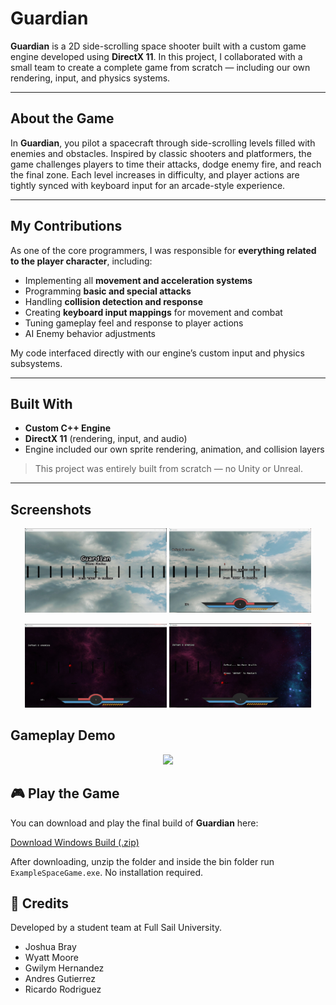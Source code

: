 # Guardian
**Guardian** is a 2D side-scrolling space shooter built with a custom game engine developed using **DirectX 11**. In this project, I collaborated with a small team to create a complete game from scratch — including our own rendering, input, and physics systems.

---

## About the Game

In **Guardian**, you pilot a spacecraft through side-scrolling levels filled with enemies and obstacles. Inspired by classic shooters and platformers, the game challenges players to time their attacks, dodge enemy fire, and reach the final zone. Each level increases in difficulty, and player actions are tightly synced with keyboard input for an arcade-style experience.

---

## My Contributions

As one of the core programmers, I was responsible for **everything related to the player character**, including:

- Implementing all **movement and acceleration systems**
- Programming **basic and special attacks**
- Handling **collision detection and response**
- Creating **keyboard input mappings** for movement and combat
- Tuning gameplay feel and response to player actions
- AI Enemy behavior adjustments

My code interfaced directly with our engine’s custom input and physics subsystems.

---

## Built With

- **Custom C++ Engine**
- **DirectX 11** (rendering, input, and audio)
- Engine included our own sprite rendering, animation, and collision layers

> This project was entirely built from scratch — no Unity or Unreal.

---

## Screenshots

<p align="center">
  <img src="images/Guardian.jpg" width="45%" />
  <img src="images/Guardian2.jpg" width="45%" />
</p>
<p align="center">
  <img src="images/Guardian3.jpg" width="45%" />
  <img src="images/Guardian4.jpg" width="45%" />
</p>

## Gameplay Demo

<p align="center">
  <a href="https://youtu.be/sku2Tr6S0rQ">
    <img src="https://img.youtube.com/vi/sku2Tr6S0rQ/hqdefault.jpg" width="70%" />
  </a>
</p>

## 🎮 Play the Game

You can download and play the final build of **Guardian** here:

[Download Windows Build (.zip)](https://drive.google.com/file/d/1csX-HdPPMMZ8NsspVePYpqaCYOS6CVEW/view?usp=drive_link)

After downloading, unzip the folder and inside the bin folder run `ExampleSpaceGame.exe`. No installation required.

## 🙌 Credits

Developed by a student team at Full Sail University.

- Joshua Bray
- Wyatt Moore
- Gwilym Hernandez
- Andres Gutierrez
- Ricardo Rodriguez

